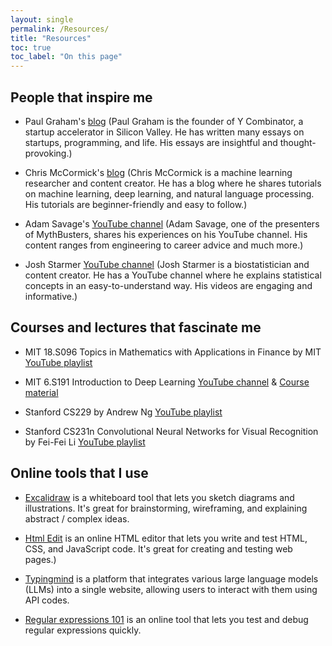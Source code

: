 ```yaml
---
layout: single
permalink: /Resources/
title: "Resources"   
toc: true
toc_label: "On this page"
---
```



## People that inspire me
- Paul Graham's [blog](https://www.paulgraham.com) (Paul Graham is the founder of Y Combinator, a startup accelerator in Silicon Valley. He has written many essays on startups, programming, and life. His essays are insightful and thought-provoking.)

- Chris McCormick's [blog](https://mccormickml.com) (Chris McCormick is a machine learning researcher and content creator. He has a blog where he shares tutorials on machine learning, deep learning, and natural language processing. His tutorials are beginner-friendly and easy to follow.)

- Adam Savage's [YouTube channel](https://www.youtube.com/user/testedcom) (Adam Savage, one of the presenters of MythBusters, shares his experiences on his YouTube channel. His content ranges from engineering to career advice and much more.)

- Josh Starmer [YouTube channel](https://www.youtube.com/channel/UCtYLUTtgS3k1Fg4y5tAhLbw) (Josh Starmer is a biostatistician and content creator. He has a YouTube channel where he explains statistical concepts in an easy-to-understand way. His videos are engaging and informative.)


## Courses and lectures that fascinate me
- MIT 18.S096 Topics in Mathematics with Applications in Finance by MIT [YouTube playlist](https://www.youtube.com/playlist?list=PLUl4u3cNGP63ctJIEC1UnZ0btsphnnoHR)

- MIT 6.S191 Introduction to Deep Learning [YouTube channel](https://www.youtube.com/@AAmini/videos) & [Course material](https://introtodeeplearning.com/2023/index.html)

- Stanford CS229 by Andrew Ng [YouTube playlist](https://www.youtube.com/playlist?list=PLoROMvodv4rMiGQp3WXShtMGgzqpfVfbU)

- Stanford CS231n Convolutional Neural Networks for Visual Recognition by Fei-Fei Li [YouTube playlist](https://www.youtube.com/playlist?list=PL3FW7Lu3i5JvHM8ljYj-zLfQRF3EO8sYv)


## Online tools that I use
- [Excalidraw](https://excalidraw.com) is a whiteboard tool that lets you sketch diagrams and illustrations. It's great for brainstorming, wireframing, and explaining abstract / complex ideas.

- [Html Edit](https://htmledit.squarefree.com) is an online HTML editor that lets you write and test HTML, CSS, and JavaScript code. It's great for creating and testing web pages.)

- [Typingmind](https://typingmind.com) is a platform that integrates various large language models (LLMs) into a single website, allowing users to interact with them using API codes.

- [Regular expressions 101](https://regex101.com/) is an online tool that lets you test and debug regular expressions quickly.

<!-- TODO: add books to recommendation list -->
<!-- ## Some books that I recommend if...
- You want to learn about the Aviation industry:
-  -->
<!-- # Books
- ⏳ [Deep Learning](http://www.deeplearningbook.org/)
- ⏳ [The Elements of Statistical Learning](https://web.stanford.edu/~hastie/Papers/ESLII.pdf)
- ⏳ [The Hundred-Page Machine Learning Book](http://themlbook.com/)
- https://virgili0.github.io  -->

<!-- TODO: add more python packages to recommendation list -->
<!-- ## Inpsiring python packages
- [Polars]() is a blazingly fast DataFrame library implemented in Rust. It is designed to be a drop-in replacement for pandas, but with much better performance. -->
<!-- - [Paper-qa]() -->

<!-- TODO: Extract necesarry content from below (chris tan) -->
<!-- My most frequently-used tools to set up working space, monitor machine learning projects and deploy models.

## 1. Set Up Virtual Machines
- [Google Cloud setup and tutorial](https://github.com/cs231n/gcloud/): A comprehensive tutorial to set up a Google Cloud virtual machine by [CS231n](http://cs231n.stanford.edu/) (Stanford).
- [Server setup tutorial by fast.ai](https://course.fast.ai/start_gcp.html): Tutorials to set up virtual machines on Google Cloud, Azure, AWS... for fast.ai courses.
- [Remote SSH with Visual Studio Code](https://code.visualstudio.com/blogs/2019/07/25/remote-ssh): A tutorial to connect to virtual machines on VSCode with Remote SSH. It helps making working on VM easy and smooth as working locally.

## 2. Set Up Work Spaces
- [Byobu](https://www.digitalocean.com/community/tutorials/how-to-install-and-use-byobu-for-terminal-management-on-ubuntu-16-04) for Terminal Management: My favorite tool when wokring on cloud. Byobu allows us to create sessions to open multiple terminal windows. We can detach a session and turn off our computer when training models on cloud and reactivate the session later to continue the training process.
- [Managing Anaconda environments](https://docs.conda.io/projects/conda/en/latest/user-guide/tasks/manage-environments.html): Everything we need to know to manage our conda virtual environments.
- [Setting up a Data Science environment using WSL and Jupyter](https://towardsdatascience.com/setting-up-a-data-science-environment-using-windows-subsystem-for-linux-wsl-c4b390803dd): A guide to set up Windows Subsystem for Linux (WSL), install Anaconda and Jupyter on Ubuntu.
- [Oh-my-zsh and agnoster theme](https://blog.joaograssi.com/windows-subsystem-for-linux-with-oh-my-zsh-conemu/): Set up a beautiful and functional theme for your terminal.
![](https://github.com/apodkutin/agnoster-zsh-theme/raw/customize-prompt/agnoster_customization.gif)
- [Setting up development environment for machine learning](https://www.youtube.com/watch?v=N9lo_UxSkWA) by Abhishek Thakur: A YouTube tutorial to set up development environment for machine learning projects.
- [Ipykernel](https://ipython.readthedocs.io/en/stable/install/kernel_install.html#kernels-for-different-environments): Create kernels for different environments so we can switch environments within Jupyter Lab/Notebook.

## 3. VSCode
![](/assets/images/blogs/vscode-workspace.gif)
My favorite VSCode setup for machine learning projects 🤗. First, I use `RemoteSSH` extension to SSH to a virtual machine. It makes interacting with files on cloud as smooth as working locally. Then I use `Byobu` to open multiple terminal windows: `htop` (monitor CPUs), `watch -n1 nvidia-smi` (monitor GPUs), `jupyter lab`, `tensorboard dev upload --logdir .` (upload logs to [TensorBoard.dev](https://tensorboard.dev/)) etc. I can press `F2` to create a new window and press `F4` to switch between windows. Extremely convenient ⚡!
{: .small}

- Extensions:
  - 🌟RemoteSSH: Open any folder on a remote machine using SSH and take advantage of VS Code's full feature set.
  - GitLens: Make Git more powerful on Visual Studio Code.
  - [Peacock](https://www.peacockcode.dev/): Subtly change the workspace color of our workspace. Ideal when we have multiple VSCode instances.
  - vscode-icons: Icons for Visual Studio Code.
  - Bracket Pair Colorizer: A customizable extension for colorizing matching brackets.
  - Code Spell Checker: Spelling checker for source code.
  - Setting Sync: Synchronize settings, snippets, themes, file icons, launch, keybindings, workspaces and extensions across multiple machines.
  - Prettier: Code formatter using prettier.
- [Config code formatter](https://code.visualstudio.com/docs/python/editing#_formatting)
- [Add vertical rulers](https://stackoverflow.com/questions/29968499/vertical-rulers-in-visual-studio-code)

## 4. Git
Some basic guides to interact with Git.
- [GitHub Guides](https://guides.github.com/)
- [Adding an existing project to GitHub using the command line](https://docs.github.com/en/github/importing-your-projects-to-github/adding-an-existing-project-to-github-using-the-command-line)
- [Oh-my-zsh Git alias](https://github.com/ohmyzsh/ohmyzsh/wiki/Cheatsheet): for extremely fast Git actions.

## 5. Production
After finishing important machine learning projects, I always want to deploy a simple prototype of my model with Streamlit to illustrate its usage or to present my works with the audience.
- [Streamlit API](https://docs.streamlit.io/en/stable/api.html#magic-commands)
- [Quickly Build and Deploy a Dashboard with Streamlit and Heroku](https://towardsdatascience.com/quickly-build-and-deploy-an-application-with-streamlit-988ca08c7e83)

## 6. Cheatsheet
- [Linux](https://files.fosswire.com/2007/08/fwunixref.pdf)
- [Regular Expression](https://www.programiz.com/python-programming/regex)
- [Markdown](https://github.com/adam-p/markdown-here/wiki/Markdown-Cheatsheet#links)

## 7. Misc
- Docstring: [Example Google Style Python Docstrings](https://sphinxcontrib-napoleon.readthedocs.io/en/latest/example_google.html)
- LaTex:
  - [LaTex Online Editor](https://latex.codecogs.com/eqneditor/editor.php)
  - [Handwritten symbols to LaTex](http://write-math.com/)
  - [Math symbols collection](https://leimao.github.io/downloads/tools/Latex-Guidance/Symbols.pdf)
- Style guide: [Computer Science Style Guide: ACM, APA and IEEE](https://dal.ca.libguides.com/c.php?g=257109&p=1717772#jaxiee)
- [Google Drive Link Generator](https://www.wonderplugin.com/online-tools/google-drive-direct-link-generator/) -->


<!-- - Data Analysis with Dr Mike Pound https://www.youtube.com/playlist?list=PLzH6n4zXuckpfMu_4Ff8E7Z1behQks5ba (Mike Pound is a computer scientist and lecturer at the University of Nottingham. He has a YouTube channel where he explains computer science concepts in a fun and engaging way.) -->



